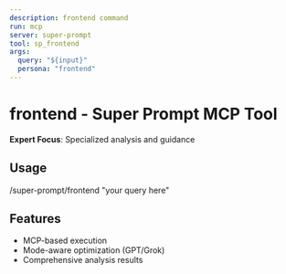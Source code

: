```yaml
---
description: frontend command
run: mcp
server: super-prompt
tool: sp_frontend
args:
  query: "${input}"
  persona: "frontend"
---
```


# **frontend - Super Prompt MCP Tool**

**Expert Focus**: Specialized analysis and guidance

## Usage
/super-prompt/frontend "your query here"

## Features
- MCP-based execution
- Mode-aware optimization (GPT/Grok)
- Comprehensive analysis results
